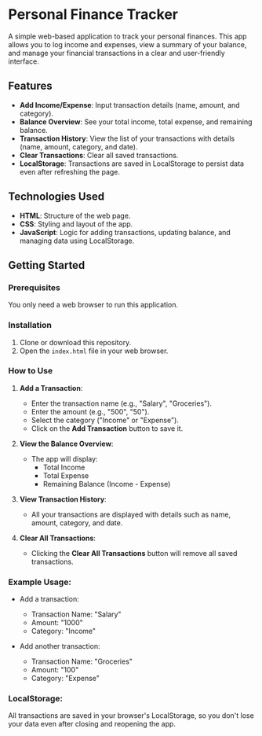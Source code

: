 # Personal Finance Tracker

A simple web-based application to track your personal finances. This app allows you to log income and expenses, view a summary of your balance, and manage your financial transactions in a clear and user-friendly interface.

## Features
- **Add Income/Expense**: Input transaction details (name, amount, and category).
- **Balance Overview**: See your total income, total expense, and remaining balance.
- **Transaction History**: View the list of your transactions with details (name, amount, category, and date).
- **Clear Transactions**: Clear all saved transactions.
- **LocalStorage**: Transactions are saved in LocalStorage to persist data even after refreshing the page.

## Technologies Used
- **HTML**: Structure of the web page.
- **CSS**: Styling and layout of the app.
- **JavaScript**: Logic for adding transactions, updating balance, and managing data using LocalStorage.

## Getting Started

### Prerequisites
You only need a web browser to run this application.

### Installation
1. Clone or download this repository.
2. Open the `index.html` file in your web browser.

### How to Use
1. **Add a Transaction**:
   - Enter the transaction name (e.g., "Salary", "Groceries").
   - Enter the amount (e.g., "500", "50").
   - Select the category ("Income" or "Expense").
   - Click on the **Add Transaction** button to save it.

2. **View the Balance Overview**:
   - The app will display:
     - Total Income
     - Total Expense
     - Remaining Balance (Income - Expense)

3. **View Transaction History**:
   - All your transactions are displayed with details such as name, amount, category, and date.

4. **Clear All Transactions**:
   - Clicking the **Clear All Transactions** button will remove all saved transactions.

### Example Usage:
- Add a transaction:
  - Transaction Name: "Salary"
  - Amount: "1000"
  - Category: "Income"
  
- Add another transaction:
  - Transaction Name: "Groceries"
  - Amount: "100"
  - Category: "Expense"

### LocalStorage:
All transactions are saved in your browser's LocalStorage, so you don't lose your data even after closing and reopening the app.

